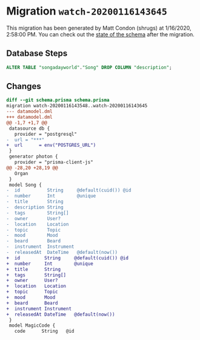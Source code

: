 # Migration `watch-20200116143645`

This migration has been generated by Matt Condon (shrugs) at 1/16/2020, 2:58:00 PM.
You can check out the [state of the schema](./schema.prisma) after the migration.

## Database Steps

```sql
ALTER TABLE "songadayworld"."Song" DROP COLUMN "description";
```

## Changes

```diff
diff --git schema.prisma schema.prisma
migration watch-20200116143548..watch-20200116143645
--- datamodel.dml
+++ datamodel.dml
@@ -1,7 +1,7 @@
 datasource db {
   provider = "postgresql"
-  url = "***"
+  url      = env("POSTGRES_URL")
 }
 generator photon {
   provider = "prisma-client-js"
@@ -28,20 +28,19 @@
   Organ
 }
 model Song {
-  id          String     @default(cuid()) @id
-  number      Int        @unique
-  title       String
-  description String
-  tags        String[]
-  owner       User?
-  location    Location
-  topic       Topic
-  mood        Mood
-  beard       Beard
-  instrument  Instrument
-  releasedAt  DateTime   @default(now())
+  id         String     @default(cuid()) @id
+  number     Int        @unique
+  title      String
+  tags       String[]
+  owner      User?
+  location   Location
+  topic      Topic
+  mood       Mood
+  beard      Beard
+  instrument Instrument
+  releasedAt DateTime   @default(now())
 }
 model MagicCode {
   code      String   @id
```


